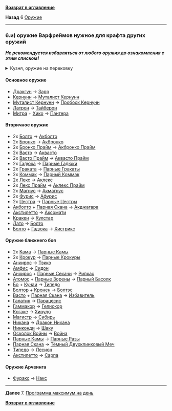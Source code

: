 **[Возврат в оглавление](index.md)**

**Назад** 6 [Оружие](06.md)
***


### 6.и) оружие Варфреймов нужное для крафта других оружий

**_Не рекомендуется избавляться от любого оружия до ознакомления с этим списком!_**

<details>
  <summary> Кузня, оружие на перековку</summary>
  
![Кузня, оружие на перековку](pictures/Smith_table_01.png  "Оружие, которое нужно для создания другого оружия")
    
</details>

#### Основное оружие

*   [Дракгун](https://warframe.fandom.com/ru/wiki/%D0%94%D1%80%D0%B0%D0%BA%D0%B3%D1%83%D0%BD)	→	[Зарр](https://warframe.fandom.com/ru/wiki/%D0%97%D0%B0%D1%80%D1%80)
*   [Кернунн](https://warframe.fandom.com/ru/wiki/%D0%9A%D0%B5%D1%80%D0%BD%D1%83%D0%BD%D0%BD)	→	[Муталист Кернунн](https://warframe.fandom.com/ru/wiki/%D0%9C%D1%83%D1%82%D0%B0%D0%BB%D0%B8%D1%81%D1%82_%D0%9A%D0%B5%D1%80%D0%BD%D1%83%D0%BD%D0%BD)
*   [Муталист Кернунн](https://warframe.fandom.com/ru/wiki/%D0%9C%D1%83%D1%82%D0%B0%D0%BB%D0%B8%D1%81%D1%82_%D0%9A%D0%B5%D1%80%D0%BD%D1%83%D0%BD%D0%BD) →	[Пробоск Кернунн](https://warframe.fandom.com/ru/wiki/Пробоск_Кернунн)
*   [Латрон](https://warframe.fandom.com/ru/wiki/%D0%9B%D0%B0%D1%82%D1%80%D0%BE%D0%BD)	→	[Тайберон](https://warframe.fandom.com/ru/wiki/%D0%A2%D0%B0%D0%B9%D0%B1%D0%B5%D1%80%D0%BE%D0%BD)
*   [Митра](https://warframe.fandom.com/ru/wiki/%D0%9C%D0%B8%D1%82%D1%80%D0%B0) + [Хико](https://warframe.fandom.com/ru/wiki/%D0%A5%D0%B8%D0%BA%D0%BE)	→	[Пантера](https://warframe.fandom.com/ru/wiki/%D0%9F%D0%B0%D0%BD%D1%82%D0%B5%D1%80%D0%B0)

#### Вторичное оружие
*   2х [Болто](https://warframe.fandom.com/ru/wiki/%D0%91%D0%BE%D0%BB%D1%82%D0%BE)	→	[Акболто](https://warframe.fandom.com/ru/wiki/%D0%90%D0%BA%D0%B1%D0%BE%D0%BB%D1%82%D0%BE)
*   2х [Бронко](https://warframe.fandom.com/ru/wiki/%D0%91%D1%80%D0%BE%D0%BD%D0%BA%D0%BE)	→	[Акбронко](https://warframe.fandom.com/ru/wiki/%D0%90%D0%BA%D0%B1%D1%80%D0%BE%D0%BD%D0%BA%D0%BE)
*   2х [Бронко Прайм](https://warframe.fandom.com/ru/wiki/%D0%91%D1%80%D0%BE%D0%BD%D0%BA%D0%BE_%D0%9F%D1%80%D0%B0%D0%B9%D0%BC)	→	[Акбронко Прайм](https://warframe.fandom.com/ru/wiki/%D0%90%D0%BA%D0%B1%D1%80%D0%BE%D0%BD%D0%BA%D0%BE_%D0%9F%D1%80%D0%B0%D0%B9%D0%BC)
*   2х [Васто](https://warframe.fandom.com/ru/wiki/%D0%92%D0%B0%D1%81%D1%82%D0%BE)	→	[Аквасто](https://warframe.fandom.com/ru/wiki/%D0%90%D0%BA%D0%B2%D0%B0%D1%81%D1%82%D0%BE)
*   2х [Васто Прайм](https://warframe.fandom.com/ru/wiki/%D0%92%D0%B0%D1%81%D1%82%D0%BE_%D0%9F%D1%80%D0%B0%D0%B9%D0%BC)	→	[Аквасто Прайм](https://warframe.fandom.com/ru/wiki/%D0%90%D0%BA%D0%B2%D0%B0%D1%81%D1%82%D0%BE_%D0%9F%D1%80%D0%B0%D0%B9%D0%BC)
*   2х [Гадюка](https://warframe.fandom.com/ru/wiki/%D0%93%D0%B0%D0%B4%D1%8E%D0%BA%D0%B0)	→	[Парные Гадюки](https://warframe.fandom.com/ru/wiki/%D0%9F%D0%B0%D1%80%D0%BD%D1%8B%D0%B5_%D0%93%D0%B0%D0%B4%D1%8E%D0%BA%D0%B8)
*   2х [Граката](https://warframe.fandom.com/ru/wiki/%D0%93%D1%80%D0%B0%D0%BA%D0%B0%D1%82%D0%B0)	→	[Парные Гракаты](https://warframe.fandom.com/ru/wiki/%D0%9F%D0%B0%D1%80%D0%BD%D1%8B%D0%B5_%D0%93%D1%80%D0%B0%D0%BA%D0%B0%D1%82%D1%8B)
*   2х [Коммак](https://warframe.fandom.com/ru/wiki/%D0%9A%D0%BE%D0%BC%D0%BC%D0%B0%D0%BA)	→	[Парный Коммак](https://warframe.fandom.com/ru/wiki/%D0%9F%D0%B0%D1%80%D0%BD%D1%8B%D0%B9_%D0%9A%D0%BE%D0%BC%D0%BC%D0%B0%D0%BA)
*   2х [Лекс](https://warframe.fandom.com/ru/wiki/%D0%9B%D0%B5%D0%BA%D1%81)	→	[Аклекс](https://warframe.fandom.com/ru/wiki/%D0%90%D0%BA%D0%BB%D0%B5%D0%BA%D1%81)
*   2х [Лекс Прайм](https://warframe.fandom.com/ru/wiki/%D0%9B%D0%B5%D0%BA%D1%81_%D0%9F%D1%80%D0%B0%D0%B9%D0%BC)	→	[Аклекс Прайм](https://warframe.fandom.com/ru/wiki/%D0%90%D0%BA%D0%BB%D0%B5%D0%BA%D1%81_%D0%9F%D1%80%D0%B0%D0%B9%D0%BC)
*   2х [Магнус](https://warframe.fandom.com/ru/wiki/%D0%9C%D0%B0%D0%B3%D0%BD%D1%83%D1%81)	→	[Акмагнус](https://warframe.fandom.com/ru/wiki/%D0%90%D0%BA%D0%BC%D0%B0%D0%B3%D0%BD%D1%83%D1%81)
*   2х [Фурис](https://warframe.fandom.com/ru/wiki/%D0%A4%D1%83%D1%80%D0%B8%D1%81)	→	[Афурис](https://warframe.fandom.com/ru/wiki/%D0%90%D1%84%D1%83%D1%80%D0%B8%D1%81)
*   2х [Цестра](https://warframe.fandom.com/ru/wiki/%D0%A6%D0%B5%D1%81%D1%82%D1%80%D0%B0)	→	[Парные Цестры](https://warframe.fandom.com/ru/wiki/%D0%9F%D0%B0%D1%80%D0%BD%D1%8B%D0%B5_%D0%A6%D0%B5%D1%81%D1%82%D1%80%D1%8B)
*   [Акболто](https://warframe.fandom.com/ru/wiki/%D0%90%D0%BA%D0%B1%D0%BE%D0%BB%D1%82%D0%BE) + [Парная Скана](https://warframe.fandom.com/ru/wiki/%D0%9F%D0%B0%D1%80%D0%BD%D0%B0%D1%8F_%D0%A1%D0%BA%D0%B0%D0%BD%D0%B0)	→	[Акджагара](https://warframe.fandom.com/ru/wiki/%D0%90%D0%BA%D0%B4%D0%B6%D0%B0%D0%B3%D0%B0%D1%80%D0%B0)
*   [Акстилетто](https://warframe.fandom.com/ru/wiki/%D0%90%D0%BA%D1%81%D1%82%D0%B8%D0%BB%D0%B5%D1%82%D1%82%D0%BE)	→	[Аксомати](https://warframe.fandom.com/ru/wiki/%D0%90%D0%BA%D1%81%D0%BE%D0%BC%D0%B0%D1%82%D0%B8)
*   [Кракен](https://warframe.fandom.com/ru/wiki/%D0%9A%D1%80%D0%B0%D0%BA%D0%B5%D0%BD)	→	[Кулстар](https://warframe.fandom.com/ru/wiki/%D0%9A%D1%83%D0%BB%D1%81%D1%82%D0%B0%D1%80)
* [Лато](https://warframe.fandom.com/ru/wiki/%D0%9B%D0%B0%D1%82%D0%BE)	→	[Болто](https://warframe.fandom.com/ru/wiki/%D0%91%D0%BE%D0%BB%D1%82%D0%BE)
* [Болто](https://warframe.fandom.com/ru/wiki/%D0%91%D0%BE%D0%BB%D1%82%D0%BE) + [Гадюка](https://warframe.fandom.com/ru/wiki/%D0%93%D0%B0%D0%B4%D1%8E%D0%BA%D0%B0)	→	[Хистрикс](https://warframe.fandom.com/ru/wiki/%D0%A5%D0%B8%D1%81%D1%82%D1%80%D0%B8%D0%BA%D1%81)

#### Оружие ближнего боя
* 2х [Кама](https://warframe.fandom.com/ru/wiki/%D0%9A%D0%B0%D0%BC%D0%B0)	→	[Парные Камы](https://warframe.fandom.com/ru/wiki/%D0%9F%D0%B0%D1%80%D0%BD%D1%8B%D0%B5_%D0%9A%D0%B0%D0%BC%D1%8B)
* 2x [Крокур](https://warframe.fandom.com/ru/wiki/%D0%9A%D1%80%D0%BE%D0%BA%D1%83%D1%80)	→	[Парные Крокуры](https://warframe.fandom.com/ru/wiki/%D0%9F%D0%B0%D1%80%D0%BD%D1%8B%D0%B5_%D0%9A%D1%80%D0%BE%D0%BA%D1%83%D1%80%D1%8B)
* [Анкирос](https://warframe.fandom.com/ru/wiki/%D0%90%D0%BD%D0%BA%D0%B8%D1%80%D0%BE%D1%81)	→	[Тэкко](https://warframe.fandom.com/ru/wiki/%D0%A2%D1%8D%D0%BA%D0%BA%D0%BE)
* [Амфис](https://warframe.fandom.com/ru/wiki/%D0%90%D0%BC%D1%84%D0%B8%D1%81)	→	[Сидон](https://warframe.fandom.com/ru/wiki/%D0%A1%D0%B8%D0%B4%D0%BE%D0%BD)
* [Анкирос](https://warframe.fandom.com/ru/wiki/%D0%90%D0%BD%D0%BA%D0%B8%D1%80%D0%BE%D1%81) + [Парные Секачи](https://warframe.fandom.com/ru/wiki/%D0%9F%D0%B0%D1%80%D0%BD%D1%8B%D0%B5_%D0%A1%D0%B5%D0%BA%D0%B0%D1%87%D0%B8)	→	[Рипкас](https://warframe.fandom.com/ru/wiki/%D0%A0%D0%B8%D0%BF%D0%BA%D0%B0%D1%81)
* [Атомос](https://warframe.fandom.com/ru/wiki/%D0%90%D1%82%D0%BE%D0%BC%D0%BE%D1%81) + [Парные Зорены](https://warframe.fandom.com/ru/wiki/%D0%9F%D0%B0%D1%80%D0%BD%D1%8B%D0%B5_%D0%97%D0%BE%D1%80%D0%B5%D0%BD%D1%8B)	→	[Парный Басолк](https://warframe.fandom.com/ru/wiki/%D0%9F%D0%B0%D1%80%D0%BD%D1%8B%D0%B9_%D0%91%D0%B0%D1%81%D0%BE%D0%BB%D0%BA)
* [Бо](https://warframe.fandom.com/ru/wiki/%D0%91%D0%BE) + [Кунаи](https://warframe.fandom.com/ru/wiki/%D0%9A%D1%83%D0%BD%D0%B0%D0%B8)	→	[Типедо](https://warframe.fandom.com/ru/wiki/%D0%A2%D0%B8%D0%BF%D0%B5%D0%B4%D0%BE)
* [Болтор](https://warframe.fandom.com/ru/wiki/%D0%91%D0%BE%D0%BB%D1%82%D0%BE%D1%80) + [Кронен](https://warframe.fandom.com/ru/wiki/%D0%9A%D1%80%D0%BE%D0%BD%D0%B5%D0%BD)	→	[Болтэс](https://warframe.fandom.com/ru/wiki/%D0%91%D0%BE%D0%BB%D1%82%D1%8D%D1%81)
* [Васто](https://warframe.fandom.com/ru/wiki/%D0%92%D0%B0%D1%81%D1%82%D0%BE) + [Парная Скана](https://warframe.fandom.com/ru/wiki/%D0%9F%D0%B0%D1%80%D0%BD%D0%B0%D1%8F_%D0%A1%D0%BA%D0%B0%D0%BD%D0%B0)	→	[Избавитель](https://warframe.fandom.com/ru/wiki/%D0%98%D0%B7%D0%B1%D0%B0%D0%B2%D0%B8%D1%82%D0%B5%D0%BB%D1%8C)
* [Галатин](https://warframe.fandom.com/ru/wiki/%D0%93%D0%B0%D0%BB%D0%B0%D1%82%D0%B8%D0%BD)	→	[Парацесис](https://warframe.fandom.com/ru/wiki/%D0%9F%D0%B0%D1%80%D0%B0%D1%86%D0%B5%D1%81%D0%B8%D1%81)
* [Гаммакор](https://warframe.fandom.com/ru/wiki/%D0%93%D0%B0%D0%BC%D0%BC%D0%B0%D0%BA%D0%BE%D1%80)	→	[Гелиокор](https://warframe.fandom.com/ru/wiki/%D0%93%D0%B5%D0%BB%D0%B8%D0%BE%D0%BA%D0%BE%D1%80)
* [Когаке](https://warframe.fandom.com/ru/wiki/%D0%9A%D0%BE%D0%B3%D0%B0%D0%BA%D0%B5)	→	[Хирудо](https://warframe.fandom.com/ru/wiki/%D0%A5%D0%B8%D1%80%D1%83%D0%B4%D0%BE)
* [Магистр](https://warframe.fandom.com/ru/wiki/%D0%9C%D0%B0%D0%B3%D0%B8%D1%81%D1%82%D1%80)	→	[Сибирь](https://warframe.fandom.com/ru/wiki/%D0%A1%D0%B8%D0%B1%D0%B8%D1%80%D1%8C)
* [Никана](https://warframe.fandom.com/ru/wiki/%D0%9D%D0%B8%D0%BA%D0%B0%D0%BD%D0%B0)	→	[Дракон Никана](https://warframe.fandom.com/ru/wiki/%D0%94%D1%80%D0%B0%D0%BA%D0%BE%D0%BD_%D0%9D%D0%B8%D0%BA%D0%B0%D0%BD%D0%B0)
* [Нинконди](https://warframe.fandom.com/ru/wiki/%D0%9D%D0%B8%D0%BD%D0%BA%D0%BE%D0%BD%D0%B4%D0%B8)	→	[Шаку](https://warframe.fandom.com/ru/wiki/%D0%A8%D0%B0%D0%BA%D1%83)
* [Осколок Войны](https://warframe.fandom.com/ru/wiki/%D0%9E%D1%81%D0%BA%D0%BE%D0%BB%D0%BE%D0%BA_%D0%92%D0%BE%D0%B9%D0%BD%D1%8B)	→	[Война](https://warframe.fandom.com/ru/wiki/%D0%92%D0%BE%D0%B9%D0%BD%D0%B0_(%D0%BE%D1%80%D1%83%D0%B6%D0%B8%D0%B5))
* [Парные Камы](https://warframe.fandom.com/ru/wiki/%D0%9F%D0%B0%D1%80%D0%BD%D1%8B%D0%B5_%D0%9A%D0%B0%D0%BC%D1%8B)	→	[Парные Разы](https://warframe.fandom.com/ru/wiki/%D0%9F%D0%B0%D1%80%D0%BD%D0%B0%D1%8F_%D0%A0%D0%B0%D0%B7%D0%B0)
* [Парная Скана](https://warframe.fandom.com/ru/wiki/%D0%9F%D0%B0%D1%80%D0%BD%D0%B0%D1%8F_%D0%A1%D0%BA%D0%B0%D0%BD%D0%B0)	→	[Тёмный Двухклинковый Меч](https://warframe.fandom.com/ru/wiki/%D0%A2%D1%91%D0%BC%D0%BD%D1%8B%D0%B9_%D0%94%D0%B2%D1%83%D1%85%D0%BA%D0%BB%D0%B8%D0%BD%D0%BA%D0%BE%D0%B2%D1%8B%D0%B9_%D0%9C%D0%B5%D1%87)
* [Типедо](https://warframe.fandom.com/ru/wiki/%D0%A2%D0%B8%D0%BF%D0%B5%D0%B4%D0%BE)	→	[Лесион](https://warframe.fandom.com/ru/wiki/%D0%9B%D0%B5%D1%81%D0%B8%D0%BE%D0%BD)
* [Акстилетто](https://warframe.fandom.com/ru/wiki/%D0%90%D0%BA%D1%81%D1%82%D0%B8%D0%BB%D0%B5%D1%82%D1%82%D0%BE)	→	[Сарпа](https://warframe.fandom.com/ru/wiki/%D0%A1%D0%B0%D1%80%D0%BF%D0%B0)

#### Оружие Арчвинга
* [Фуракс](https://warframe.fandom.com/ru/wiki/%D0%A4%D1%83%D1%80%D0%B0%D0%BA%D1%81)	→	[Накс](https://warframe.fandom.com/ru/wiki/%D0%9D%D0%B0%D0%BA%D1%81)



***
**Далее** 7. [Программа максимум на день](07.md)

**[Возврат в оглавление](index.md)**